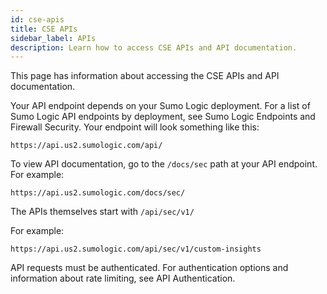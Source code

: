 ```yaml
---
id: cse-apis
title: CSE APIs
sidebar_label: APIs
description: Learn how to access CSE APIs and API documentation.
---
```


This page has information about accessing the CSE APIs and API documentation.

Your API endpoint depends on your Sumo Logic deployment. For a list of Sumo Logic API endpoints by deployment, see Sumo Logic Endpoints and Firewall Security. Your endpoint will look something like this:

`https://api.us2.sumologic.com/api/`

To view API documentation, go to the `/docs/sec` path at your API endpoint. For example:

`https://api.us2.sumologic.com/docs/sec/`

The APIs themselves start with `/api/sec/v1/`

For example:  

`https://api.us2.sumologic.com/api/sec/v1/custom-insights`

API requests must be authenticated. For authentication options and information about rate limiting, see API Authentication. 
